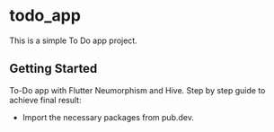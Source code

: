 # todo_app

This is a simple To Do app project.

## Getting Started

To-Do app with Flutter Neumorphism and Hive. Step by step guide to achieve final result: 

- Import the necessary packages from pub.dev.